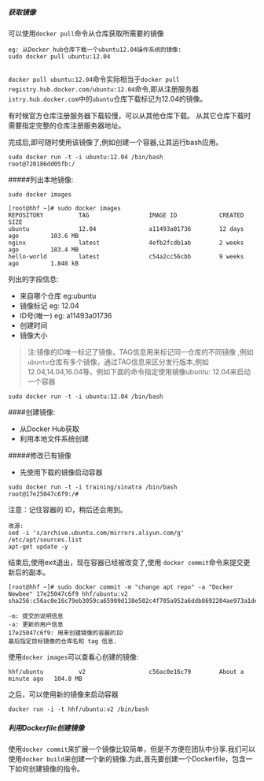 ##### 获取镜像
可以使用`docker pull`命令从仓库获取所需要的镜像
```
eg: 从Docker hub仓库下载一个ubuntu12.04操作系统的镜像:
sudo docker pull ubuntu:12.04


```

`docker pull ubuntu:12.04`命令实际相当于`docker pull registry.hub.docker.com/ubuntu:12.04`命令,即从注册服务器 `istry.hub.docker.com`中的`ubuntu`仓库下载标记为12.04的镜像。

有时候官方仓库注册服务器下载较慢，可以从其他仓库下载。 从其它仓库下载时需要指定完整的仓库注册服务器地址。

完成后,即可随时使用该镜像了,例如创建一个容器,让其运行bash应用。
```
sudo docker run -t -i ubuntu:12.04 /bin/bash
root@720186dd05fb:/
```

#####列出本地镜像:
```
sudo docker images

[root@hhf ~]# sudo docker images
REPOSITORY          TAG                 IMAGE ID            CREATED             SIZE
ubuntu              12.04               a11493a01736        12 days ago         103.6 MB
nginx               latest              4efb2fcdb1ab        2 weeks ago         183.4 MB
hello-world         latest              c54a2cc56cbb        9 weeks ago         1.848 kB
```
列出的字段信息:
* 来自哪个仓库 eg:ubuntu
* 镜像标记 eg: 12.04
* ID号(唯一) eg: a11493a01736
* 创建时间
* 镜像大小

>注:镜像的ID唯一标记了镜像，TAG信息用来标记同一仓库的不同镜像 ,例如`ubuntu`仓库有多个镜像，通过TAG信息来区分发行版本,例如12.04,14.04,16.04等。例如下面的命令指定使用镜像ubuntu: 12.04来启动一个容器

```
sudo docker run -t -i ubuntu:12.04 /bin/bash
```

####创建镜像:

* 从Docker Hub获取
* 利用本地文件系统创建

#####修改已有镜像

* 先使用下载的镜像启动容器
```
sudo docker run -t -i training/sinatra /bin/bash
root@17e25047c6f9:/#
```
注意：记住容器的 ID，稍后还会用到。
```
改源:
sed -i 's/archive.ubuntu.com/mirrors.aliyun.com/g' /etc/apt/sources.list
apt-get update -y
```
结束后,使用exit退出，现在容器已经被改变了,使用 `docker commit`命令来提交更新后的副本。
```
[root@hhf ~]# sudo docker commit -m "change apt repo" -a "Docker Newbee" 17e25047c6f9 hhf/ubuntu:v2 
sha256:c56ac0e16c79eb3059ca65909d138e502c4f705a952a6ddb8692204ae973a1de

-m: 提交的说明信息
-a: 更新的用户信息
17e25047c6f9: 用来创建镜像的容器的ID 
最后指定目标镜像的仓库名和 tag 信息.
```
使用`docker images`可以查看心创建的镜像:

```
hhf/ubuntu          v2                  c56ac0e16c79        About a minute ago   104.8 MB
```

之后，可以使用新的镜像来启动容器

```
docker run -i -t hhf/ubuntu:v2 /bin/bash
```

##### 利用Dockerfile创建镜像


使用`docker commit`来扩展一个镜像比较简单，但是不方便在团队中分享.我们可以使用`docker build`来创建一个新的镜像.为此,首先要创建一个Dockerfile，包含一下如何创建镜像的指令。

